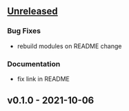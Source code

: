 <a name="unreleased"></a>
## [Unreleased]

### Bug Fixes
- rebuild modules on README change

### Documentation
- fix link in README


<a name="v0.1.0"></a>
## v0.1.0 - 2021-10-06

[Unreleased]: https://github.com/hauleth/mix_unused/compare/v0.1.0...HEAD
